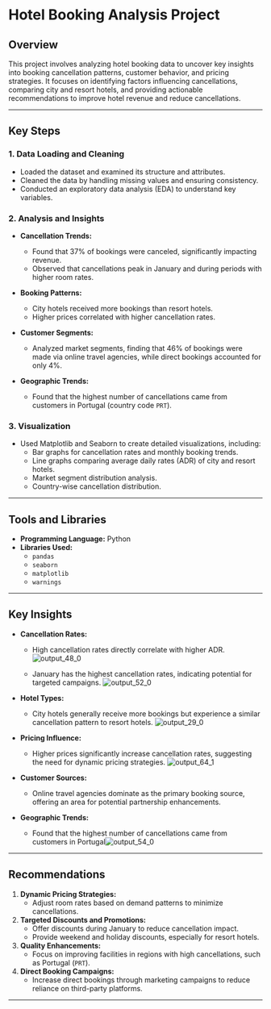 # Hotel Booking Analysis Project
## Overview  
This project involves analyzing hotel booking data to uncover key insights into booking cancellation patterns, customer behavior, and pricing strategies. It focuses on identifying factors influencing cancellations, comparing city and resort hotels, and providing actionable recommendations to improve hotel revenue and reduce cancellations.  

---

## Key Steps  

### 1. Data Loading and Cleaning  
- Loaded the dataset and examined its structure and attributes.  
- Cleaned the data by handling missing values and ensuring consistency.  
- Conducted an exploratory data analysis (EDA) to understand key variables.  

### 2. Analysis and Insights  
- **Cancellation Trends:**  
  - Found that 37% of bookings were canceled, significantly impacting revenue.  
  - Observed that cancellations peak in January and during periods with higher room rates.  

- **Booking Patterns:**  
  - City hotels received more bookings than resort hotels.  
  - Higher prices correlated with higher cancellation rates.  

- **Customer Segments:**  
  - Analyzed market segments, finding that 46% of bookings were made via online travel agencies, while direct bookings accounted for only 4%.  

- **Geographic Trends:**  
  - Found that the highest number of cancellations came from customers in Portugal (country code `PRT`).  

### 3. Visualization  
- Used Matplotlib and Seaborn to create detailed visualizations, including:  
  - Bar graphs for cancellation rates and monthly booking trends.  
  - Line graphs comparing average daily rates (ADR) of city and resort hotels.  
  - Market segment distribution analysis.  
  - Country-wise cancellation distribution.  

---

## Tools and Libraries  
- **Programming Language:** Python  
- **Libraries Used:**  
  - `pandas`  
  - `seaborn`  
  - `matplotlib`  
  - `warnings`  

---

## Key Insights  
- **Cancellation Rates:**  
  - High cancellation rates directly correlate with higher ADR.  ![output_48_0](https://github.com/user-attachments/assets/f1931a30-f352-4fc7-8aaf-36b570f84738)

  - January has the highest cancellation rates, indicating potential for targeted campaigns.  ![output_52_0](https://github.com/user-attachments/assets/8f3a76d8-3f00-4a51-ad4c-ebf164115021)

- **Hotel Types:**  
  - City hotels generally receive more bookings but experience a similar cancellation pattern to resort hotels.  ![output_29_0](https://github.com/user-attachments/assets/5e528a49-c251-4bf3-8011-68803909e816)

- **Pricing Influence:**  
  - Higher prices significantly increase cancellation rates, suggesting the need for dynamic pricing strategies.  ![output_64_1](https://github.com/user-attachments/assets/2d71ca9d-d616-4d27-8e40-f8e5fe8658a0)

- **Customer Sources:**  
  - Online travel agencies dominate as the primary booking source, offering an area for potential partnership enhancements.

- **Geographic Trends:**  
  - Found that the highest number of cancellations came from customers in Portugal![output_54_0](https://github.com/user-attachments/assets/1ae5b125-c54d-42db-af0f-f71e4bc01543)


---

## Recommendations  
1. **Dynamic Pricing Strategies:**  
   - Adjust room rates based on demand patterns to minimize cancellations.  
2. **Targeted Discounts and Promotions:**  
   - Offer discounts during January to reduce cancellation impact.  
   - Provide weekend and holiday discounts, especially for resort hotels.  
3. **Quality Enhancements:**  
   - Focus on improving facilities in regions with high cancellations, such as Portugal (`PRT`).  
4. **Direct Booking Campaigns:**  
   - Increase direct bookings through marketing campaigns to reduce reliance on third-party platforms.  

---

